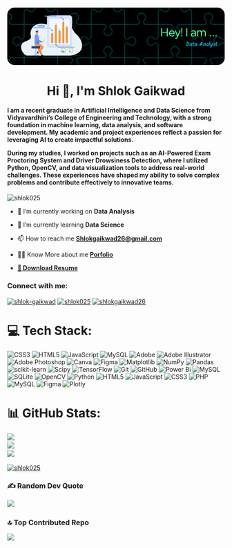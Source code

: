 ![Header](https://github.com/Shlok025/Shlok025/blob/main/assets/github-header-image.png)


<h1 align="center">Hi 👋, I'm Shlok Gaikwad</h1>

<h4 align="left">I am a recent graduate in Artificial Intelligence and Data Science from Vidyavardhini’s College of Engineering and Technology, with a strong foundation in machine learning, data analysis, and software development. My academic and project experiences reflect a passion for leveraging AI to create impactful solutions.
  
During my studies, I worked on projects such as an AI-Powered Exam Proctoring System and Driver Drowsiness Detection, where I utilized Python, OpenCV, and data visualization tools to address real-world challenges. These experiences have shaped my ability to solve complex problems and contribute effectively to innovative teams.</h4>

<p align="left"> <img src="https://komarev.com/ghpvc/?username=shlok025&label=Profile%20views&color=0e75b6&style=flat" alt="shlok025" /> </p>



- 🔭 I’m currently working on **Data Analysis**

- 🌱 I’m currently learning **Data Science**

- 📫 How to reach me **Shlokgaikwad26@gmail.com**
  
- 👨‍💻 Know More about me  **[Porfolio](https://shlok-gaikwad.my.canva.site/)**

-   **[📄 Download Resume](https://drive.google.com/file/d/1EdeJYE9drV_k9LzYIeKuItJl05ISepQC/view?usp=sharing)**

<h3 align="left">Connect with me:</h3>
<p align="left">
<a href="https://linkedin.com/in/shlok-gaikwad" target="blank"><img align="center" src="https://raw.githubusercontent.com/rahuldkjain/github-profile-readme-generator/master/src/images/icons/Social/linked-in-alt.svg" alt="shlok-gaikwad" height="30" width="40" /></a>
<a href="https://instagram.com/shlok025" target="blank"><img align="center" src="https://raw.githubusercontent.com/rahuldkjain/github-profile-readme-generator/master/src/images/icons/Social/instagram.svg" alt="shlok025" height="30" width="40" /></a>
<a href="https://www.hackerrank.com/shlokgaikwad26" target="blank"><img align="center" src="https://raw.githubusercontent.com/rahuldkjain/github-profile-readme-generator/master/src/images/icons/Social/hackerrank.svg" alt="shlokgaikwad26" height="30" width="40" /></a>
</p>



# 💻 Tech Stack:
![CSS3](https://img.shields.io/badge/css3-%231572B6.svg?style=plastic&logo=css3&logoColor=white) ![HTML5](https://img.shields.io/badge/html5-%23E34F26.svg?style=plastic&logo=html5&logoColor=white) ![JavaScript](https://img.shields.io/badge/javascript-%23323330.svg?style=plastic&logo=javascript&logoColor=%23F7DF1E) ![MySQL](https://img.shields.io/badge/mysql-4479A1.svg?style=plastic&logo=mysql&logoColor=white) ![Adobe](https://img.shields.io/badge/adobe-%23FF0000.svg?style=plastic&logo=adobe&logoColor=white) ![Adobe Illustrator](https://img.shields.io/badge/adobe%20illustrator-%23FF9A00.svg?style=plastic&logo=adobe%20illustrator&logoColor=white) ![Adobe Photoshop](https://img.shields.io/badge/adobe%20photoshop-%2331A8FF.svg?style=plastic&logo=adobe%20photoshop&logoColor=white) ![Canva](https://img.shields.io/badge/Canva-%2300C4CC.svg?style=plastic&logo=Canva&logoColor=white) ![Figma](https://img.shields.io/badge/figma-%23F24E1E.svg?style=plastic&logo=figma&logoColor=white) ![Matplotlib](https://img.shields.io/badge/Matplotlib-%23ffffff.svg?style=plastic&logo=Matplotlib&logoColor=black) ![NumPy](https://img.shields.io/badge/numpy-%23013243.svg?style=plastic&logo=numpy&logoColor=white) ![Pandas](https://img.shields.io/badge/pandas-%23150458.svg?style=plastic&logo=pandas&logoColor=white) ![scikit-learn](https://img.shields.io/badge/scikit--learn-%23F7931E.svg?style=plastic&logo=scikit-learn&logoColor=white) ![Scipy](https://img.shields.io/badge/SciPy-%230C55A5.svg?style=plastic&logo=scipy&logoColor=%white) ![TensorFlow](https://img.shields.io/badge/TensorFlow-%23FF6F00.svg?style=plastic&logo=TensorFlow&logoColor=white) ![Git](https://img.shields.io/badge/git-%23F05033.svg?style=plastic&logo=git&logoColor=white) ![GitHub](https://img.shields.io/badge/github-%23121011.svg?style=plastic&logo=github&logoColor=white) ![Power Bi](https://img.shields.io/badge/power_bi-F2C811?style=plastic&logo=powerbi&logoColor=black) ![MySQL](https://img.shields.io/badge/mysql-4479A1.svg?style=plastic&logo=mysql&logoColor=white) ![SQLite](https://img.shields.io/badge/sqlite-%2307405e.svg?style=plastic&logo=sqlite&logoColor=white) ![OpenCV](https://img.shields.io/badge/opencv-%23white.svg?style=plastic&logo=opencv&logoColor=white) ![Python](https://img.shields.io/badge/python-3670A0?style=plastic&logo=python&logoColor=ffdd54) ![HTML5](https://img.shields.io/badge/html5-%23E34F26.svg?style=plastic&logo=html5&logoColor=white) ![JavaScript](https://img.shields.io/badge/javascript-%23323330.svg?style=plastic&logo=javascript&logoColor=%23F7DF1E) ![CSS3](https://img.shields.io/badge/css3-%231572B6.svg?style=plastic&logo=css3&logoColor=white) ![PHP](https://img.shields.io/badge/php-%23777BB4.svg?style=plastic&logo=php&logoColor=white) ![MySQL](https://img.shields.io/badge/mysql-4479A1.svg?style=plastic&logo=mysql&logoColor=white) ![Figma](https://img.shields.io/badge/figma-%23F24E1E.svg?style=plastic&logo=figma&logoColor=white) ![Plotly](https://img.shields.io/badge/Plotly-%233F4F75.svg?style=plastic&logo=plotly&logoColor=white)



# 📊 GitHub Stats:
![](https://github-readme-stats.vercel.app/api?username=Shlok025&theme=dark&hide_border=false&include_all_commits=true&count_private=false)<br/>
![](https://github-readme-streak-stats.herokuapp.com/?user=Shlok025&theme=dark&hide_border=false)<br/>
![](https://github-readme-stats.vercel.app/api/top-langs/?username=Shlok025&theme=dark&hide_border=false&include_all_commits=true&count_private=false&layout=compact)

<p align="left"> <a href="https://github.com/ryo-ma/github-profile-trophy"><img src="https://github-profile-trophy.vercel.app/?username=shlok025" alt="shlok025" /></a> </p>

### ✍️ Random Dev Quote
![](https://quotes-github-readme.vercel.app/api?type=horizontal&theme=radical)

### 🔝 Top Contributed Repo
![](https://github-contributor-stats.vercel.app/api?username=Shlok025&limit=5&theme=dark&combine_all_yearly_contributions=true)

